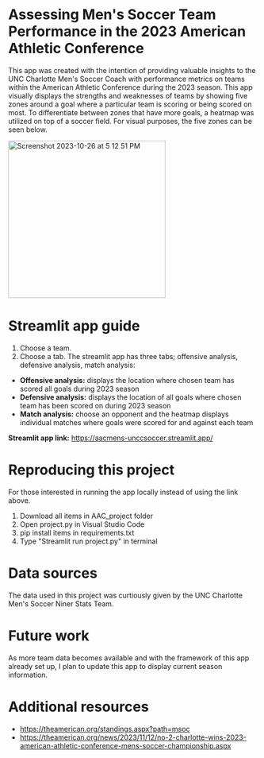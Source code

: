 # Assessing Men's Soccer Team Performance in the 2023 American Athletic Conference


This app was created with the intention of providing valuable insights to the UNC Charlotte Men's Soccer Coach with performance metrics on teams within the American Athletic Conference during the 2023 season. This app visually displays the strengths and weaknesses of teams by showing five zones around a goal where a particular team is scoring or being scored on most. To differentiate between zones that have more goals, a heatmap was utilized on top of a soccer field. For visual purposes, the five zones can be seen below.


<img width="317" alt="Screenshot 2023-10-26 at 5 12 51 PM" src="https://github.com/real-time-analytic/AAC_Mens_Soccer/assets/149093634/1477f113-bf19-45da-907b-0056a2207fed">



# Streamlit app guide


1. Choose a team.
2. Choose a tab. The streamlit app has three tabs; offensive analysis, defensive analysis, match analysis:
- **Offensive analysis:** displays the location where chosen team has scored all goals during 2023 season
- **Defensive analysis:** displays the location of all goals where chosen team has been scored on during 2023 season 
- **Match analysis:** choose an opponent and the heatmap displays individual matches where goals were scored for and against each team

**Streamlit app link:** https://aacmens-unccsoccer.streamlit.app/ 


# Reproducing this project


For those interested in running the app locally instead of using the link above.

1. Download all items in AAC_project folder
2. Open project.py in Visual Studio Code
3. pip install items in requirements.txt 
4. Type "Streamlit run project.py" in terminal


# Data sources


The data used in this project was curtiously given by the UNC Charlotte Men's Soccer Niner Stats Team.


# Future work

As more team data becomes available and with the framework of this app already set up, I plan to update this app to display current season information.

# Additional resources


- https://theamerican.org/standings.aspx?path=msoc
- https://theamerican.org/news/2023/11/12/no-2-charlotte-wins-2023-american-athletic-conference-mens-soccer-championship.aspx

